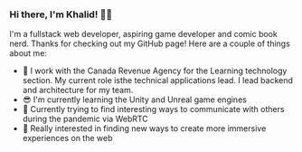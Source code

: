 ### Hi there, I'm Khalid! 👋🏾

I'm a fullstack web developer, aspiring game developer and comic book nerd. Thanks for checking out my GitHub page! Here are a couple of things about me:

 - :office: I work with the Canada Revenue Agency for the Learning technology section. My current role isthe  technical applications lead. I lead backend and architecture for my team.  
 - :sunglasses: I'm currently learning the Unity and Unreal game engines 
 - :thinking: Currently trying to find interesting ways to communicate with others during the pandemic via WebRTC
 - :iphone: Really interested in finding new ways to create more immersive experiences on the web
